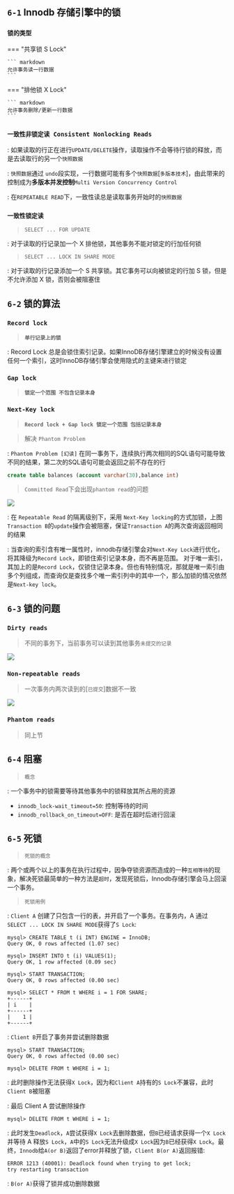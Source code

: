 
## `6-1` Innodb 存储引擎中的锁

### `锁的类型`

=== "共享锁 S Lock"

    ``` markdown
    允许事务读一行数据
    ```

=== "排他锁 X Lock"

    ``` markdown
    允许事务删除/更新一行数据
	```

### `一致性非锁定读 Consistent Nonlocking Reads`

: 如果读取的行正在进行`UPDATE/DELETE`操作，读取操作不会等待行锁的释放，而是去读取行的另一个`快照数据` 

: `快照数据`通过 `undo`段实现，一行数据可能有多个`快照数据`[`多版本技术`]，由此带来的控制成为**多版本并发控制**`Multi Version Concurrency Control`

:	在`REPEATABLE READ`下，一致性读总是读取事务开始时的`快照数据`


### `一致性锁定读`

> `SELECT ... FOR UPDATE`

:	对于读取的行记录加一个 X 排他锁，其他事务不能对锁定的行加任何锁

> `SELECT ... LOCK IN SHARE MODE`

:	对于读取的行记录添加一个 S 共享锁。其它事务可以向被锁定的行加 S 锁，但是不允许添加 X 锁，否则会被阻塞住

## `6-2` 锁的算法

### `Record lock`

> **`单行记录上的锁`**

:   Record Lock 总是会锁住索引记录。如果InnoDB存储引擎建立的时候没有设置任何一个索引，这时InnoDB存储引擎会使用隐式的主键来进行锁定

### `Gap lock`

> **`锁定一个范围 不包含记录本身`**

### `Next-Key lock`

> **`Record lock + Gap lock 锁定一个范围 包括记录本身`**

> 解决 `Phantom Problem`

: `Phantom Problem [幻读]` 在同一事务下，连续执行两次相同的SQL语句可能导致不同的结果，第二次的SQL语句可能会返回之前不存在的行

```sql
create table balances (account varchar(30),balance int)
```

> `Committed Read`下会出现`phantom read`的问题

![](img/phantomread.png)

:   在 `Repeatable Read` 的隔离级别下，采用 `Next-Key locking`的方式加锁，上图`Transaction B`的`update`操作会被阻塞，保证`Transaction A`的两次查询返回相同的结果

:   当查询的索引含有唯一属性时，innodb存储引擎会对`Next-Key Lock`进行优化，将其降级为`Record Lock`，即锁住索引记录本身，而不再是范围。
    对于唯一索引，其加上的是`Record Lock`，仅锁住记录本身。但也有特别情况，那就是唯一索引由多个列组成，而查询仅是查找多个唯一索引列中的其中一个，那么加锁的情况依然是`Next-key lock`。

## `6-3` 锁的问题

### `Dirty reads`

> 不同的事务下，当前事务可以读到其他事务`未提交的记录`

![](img/dirty_read.png)

### `Non-repeatable reads`

> 一次事务内两次读到的[`已提交`]数据不一致

![](img/nonrepeatable_read.png)

### `Phantom reads`

> 同上节

## `6-4` 阻塞

> `概念`

:   一个事务中的锁需要等待其他事务中的锁释放其所占用的资源

- `innodb_lock-wait_timeout=50`: 控制等待的时间
- `innodb_rollback_on_timeout=OFF`: 是否在超时后进行回滚

## `6-5` 死锁

> `死锁的概念`

:   两个或两个以上的事务在执行过程中，因争夺锁资源而造成的一种`互相等待`的现象，解决死锁最简单的一种方法是`超时`，发现死锁后，Innodb存储引擎会马上回滚一个事务。

> `死锁用例`

:   `Client A` 创建了只包含一行的表，并开启了一个事务。在事务内，A 通过 `SELECT ... LOCK IN SHARE MODE`获得了`S Lock`:

```mysql
mysql> CREATE TABLE t (i INT) ENGINE = InnoDB;
Query OK, 0 rows affected (1.07 sec)

mysql> INSERT INTO t (i) VALUES(1);
Query OK, 1 row affected (0.09 sec)

mysql> START TRANSACTION;
Query OK, 0 rows affected (0.00 sec)

mysql> SELECT * FROM t WHERE i = 1 FOR SHARE;
+------+
| i    |
+------+
|    1 |
+------+
```

:   `Client B`开启了事务并尝试删除数据

```mysql
mysql> START TRANSACTION;
Query OK, 0 rows affected (0.00 sec)

mysql> DELETE FROM t WHERE i = 1;
```

:   此时删除操作无法获得`X Lock`，因为和`Client A`持有的`S Lock`不兼容，此时`Client B`被阻塞

:   最后 Client A 尝试删除操作

```mysql
mysql> DELETE FROM t WHERE i = 1;
```

:   此时发生`Deadlock`，`A`尝试获得`X Lock`去删除数据，但`B`已经请求获得一个`X Lock`并等待 A 释放`S Lock`，`A`中的`S Lock`无法升级成`X Lock`因为`B`已经获得`X Lock`。最终，`Innodb`给`A(or B)`返回了error并释放了锁，`Client B(or A)`返回报错:

```mysql
ERROR 1213 (40001): Deadlock found when trying to get lock;
try restarting transaction
```

:  `B(or A)`获得了锁并成功删除数据
